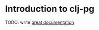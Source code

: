 # Introduction to clj-pg

TODO: write [great documentation](http://jacobian.org/writing/great-documentation/what-to-write/)
